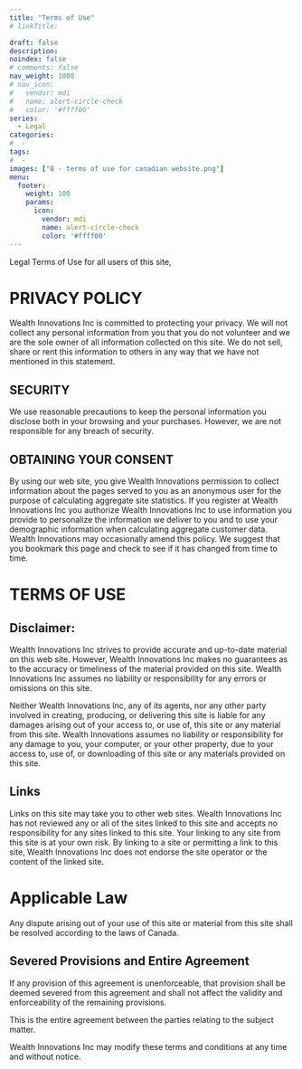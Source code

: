 ```yaml
---
title: "Terms of Use"
# linkTitle:

draft: false
description: 
noindex: false
# comments: false
nav_weight: 1000
# nav_icon:
#   vendor: mdi
#   name: alert-circle-check
#   color: '#ffff00'
series:
  - Legal
categories:
#  - 
tags:
#  - 
images: ["0 - terms of use for canadian website.png"]
menu:
  footer:
    weight: 100
    params:
      icon:
        vendor: mdi
        name: alert-circle-check
        color: '#ffff00'
---
```


Legal Terms of Use for all users of this site,

<!--more-->

# PRIVACY POLICY
Wealth Innovations Inc is committed to protecting your privacy. We will not collect any personal information from you that you do not volunteer and we are the sole owner of all information collected on this site. We do not sell, share or rent this information to others in any way that we have not mentioned in this statement.

## SECURITY
We use reasonable precautions to keep the personal information you disclose both in your browsing and your purchases. However, we are not responsible for any breach of security.

## OBTAINING YOUR CONSENT
By using our web site, you give Wealth Innovations permission to collect information about the pages served to you as an anonymous user for the purpose of calculating aggregate site statistics. If you register at Wealth Innovations Inc you authorize Wealth Innovations Inc to use information you provide to personalize the information we deliver to you and to use your demographic information when calculating aggregate customer data. Wealth Innovations may occasionally amend this policy. We suggest that you bookmark this page and check to see if it has changed from time to time.

# TERMS OF USE
## Disclaimer:
Wealth Innovations Inc strives to provide accurate and up-to-date material on this web site. However, Wealth Innovations Inc makes no guarantees as to the accuracy or timeliness of the material provided on this site. Wealth Innovations Inc assumes no liability or responsibility for any errors or omissions on this site.

Neither Wealth Innovations Inc, any of its agents, nor any other party involved in creating, producing, or delivering this site is liable for any damages arising out of your access to, or use of, this site or any material from this site. Wealth Innovations assumes no liability or responsibility for any damage to you, your computer, or your other property, due to your access to, use of, or downloading of this site or any materials provided on this site.

## Links
Links on this site may take you to other web sites. Wealth Innovations Inc has not reviewed any or all of the sites linked to this site and accepts no responsibility for any sites linked to this site. Your linking to any site from this site is at your own risk. By linking to a site or permitting a link to this site, Wealth Innovations Inc does not endorse the site operator or the content of the linked site.

# Applicable Law
Any dispute arising out of your use of this site or material from this site shall be resolved according to the laws of Canada.

## Severed Provisions and Entire Agreement
If any provision of this agreement is unenforceable, that provision shall be deemed severed from this agreement and shall not affect the validity and enforceability of the remaining provisions.

This is the entire agreement between the parties relating to the subject matter.

Wealth Innovations Inc may modify these terms and conditions at any time and without notice.
